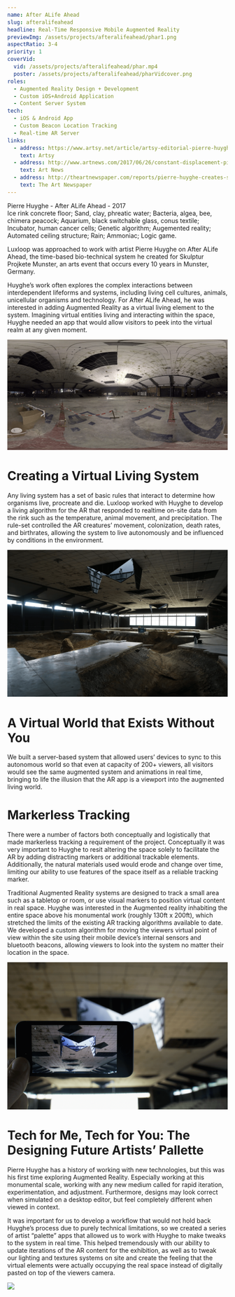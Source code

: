 ```yaml
---
name: After ALife Ahead
slug: afteralifeahead
headline: Real-Time Responsive Mobile Augmented Reality
previewImg: /assets/projects/afteralifeahead/phar1.png
aspectRatio: 3-4
priority: 1
coverVid:
  vid: /assets/projects/afteralifeahead/phar.mp4
  poster: /assets/projects/afteralifeahead/pharVidcover.png
roles:
  - Augmented Reality Design + Development
  - Custom iOS+Android Application
  - Content Server System
tech:
  - iOS & Android App
  - Custom Beacon Location Tracking 
  - Real-time AR Server
links:
  - address: https://www.artsy.net/article/artsy-editorial-pierre-huyghes-latest-project-biotech-lab-scene-sci-fi-film
    text: Artsy
  - address: http://www.artnews.com/2017/06/26/constant-displacement-pierre-huyghe-on-his-work-at-skulptur-projekte-munster-2017/
    text: Art News
  - address: http://theartnewspaper.com/reports/pierre-huyghe-creates-sci-fi-landscape-in-m-nster/
    text: The Art Newspaper
---
```


<p class="italic justLeft">
    Pierre Huyghe - After ALife Ahead - 2017<br>
    Ice rink concrete floor; Sand, clay, phreatic water; Bacteria, algea, bee, chimera peacock; Aquarium, black switchable glass, conus textile; Incubator, human cancer cells; Genetic algorithm; Augemented reality; Automated ceiling structure; Rain; Ammoniac; Logic game.
</p>

<p>
    Luxloop was approached to work with artist Pierre Huyghe on After ALife Ahead, the time-based bio-technical system he created for Skulptur Projkete Munster, an arts event that occurs every 10 years in Munster, Germany.
</p>

<p>
    Huyghe’s work often explores the complex interactions between interdependent lifeforms and systems, including living cell cultures, animals, unicellular organisms and technology. For After ALife Ahead, he was interested in adding Augmented Reality as a virtual living element to the system. Imagining virtual entities living and interacting within the space, Huyghe needed an app that would allow visitors to peek into the virtual realm at any given moment.
</p>

<img src="/assets/projects/afteralifeahead/phar360.png" class="caption captionDark captionRight captionOut" data-caption="The Ice Rink location before Huyghe's intervention">

<h1>Creating a Virtual Living System</h1>

<p>
  Any living system has a set of basic rules that interact to determine how organisms live, procreate and die. Luxloop worked with Huyghe to develop a living algorithm for the AR that responded to realtime on-site data from the rink such as the temperature, animal movement, and precipitation. The rule-set controlled the AR creatures’ movement, colonization, death rates, and birthrates, allowing the system to live autonomously and be influenced by conditions in the environment.
</p>

<img src="/assets/projects/afteralifeahead/phar4.png" class="caption captionLight captionRight captionIn" data-caption="Photo: Pierre Huyghe">

<h1>A Virtual World that Exists Without You</h1>

<p>
  We built a server-based system that allowed users’ devices to sync to this autonomous world so that even at capacity of 200+ viewers, all visitors would see the same augmented system and animations in real time, bringing to life the illusion that the AR app is a viewport into the augmented living world.
</p>

<h1>Markerless Tracking</h1>

<p>
    There were a number of factors both conceptually and logistically that made markerless tracking a requirement of the project. Conceptually it was very important to Huyghe to resit altering the space solely to facilitate the AR by adding distracting markers or additional trackable elements. Additionally, the natural materials used would erode and change over time, limiting our ability to use features of the space itself as a reliable tracking marker.
</p>

<p>
    Traditional Augmented Reality systems are designed to track a small area such as a tabletop or room, or use visual markers to position virtual content in real space. Huyghe was interested in the Augmented reality inhabiting the entire space above his monumental work (roughly  130ft x 200ft), which stretched the limits of the existing AR tracking algorithms available to date. We developed a custom algorithm for moving the viewers virtual point of view within the site using their mobile device’s internal sensors and bluetooth beacons, allowing viewers to look into the system no matter their location in the space.
</p>

<img src="/assets/projects/afteralifeahead/phar1.png" class="caption captionLight captionRight captionIn" data-caption="Photo: Ola Rindal">

<h1>Tech for Me, Tech for You: The Designing Future Artists’ Pallette</h1>

<p>    
    Pierre Huyghe has a history of working with new technologies, but this was his first time exploring Augmented Reality. Especially working at this monumental scale, working with any new medium called for rapid iteration, experimentation, and adjustment. Furthermore, designs may look correct when simulated on a desktop editor, but feel completely different when viewed in context.
</p>

<p>
    It was important for us to develop a workflow that would not hold back Huyghe’s process due to purely technical limitations, so we created a series of artist “palette” apps that allowed us to work with Huyghe to make tweaks to the system in real time. This helped tremendously with our ability to update iterations of the AR content for the exhibition, as well as to tweak our lighting and textures systems on site and create the feeling that the virtual elements were actually occupying the real space instead of digitally pasted on top of the viewers camera.
</p>

<img src="/assets/projects/afteralifeahead/pharOverview.gif" class="caption captionDark captionRight captionOut" data-caption="System Server View">

